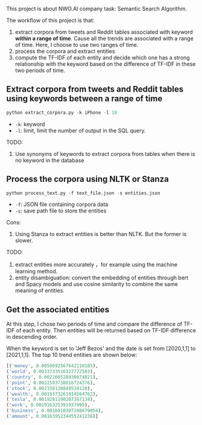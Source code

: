 This project is about NWO.AI company task: Semantic Search Algorithm.

The workflow of this project is that:

1. extract corpora from tweets and Reddit tables associated with keyword **within a range of time**. Cause all the trends are associated with a range of time. Here, I choose to use two ranges of time.
2. process the corpora and extract entities
3. compute the TF-IDF of each entity and decide which one has a strong relationship with the keyword based on the difference of TF-IDF in these two periods of time.


## Extract corpora from tweets and Reddit tables using keywords between a range of time 

```python
python extract_corpora.py -k iPhone -l 10
```

- `-k`: keyword
- `-l`: limit, limit the number of output in the SQL query.

TODO:
1. Use synonyms of keywords to extract corpora from tables when there is no keyword in the database

## Process the corpora using NLTK or Stanza

```python
python process_text.py -f text_file.json -s entities.json
```

- `-f`: JSON file containing corpora data
- `-s`: save path file to store the entities

Cons:
1. Using Stanza to extract entities is better than NLTK. But the former is slower.

TODO:
1. extract entities more accurately ，for example using the machine learning method.
1. entity disambiguation: convert the embedding of entities through bert and Spacy models and use cosine similarity to combine the same meaning of entities.

## Get the associated entities

At this step, I chose two periods of time and compare the difference of TF-IDF of each entity. Then entities will be returned based on TF-IDF difference in descending order.

When the keyword is set to 'Jeff Bezos' and the date is set from [2020,1,1]
 to [2021,1,1]. The top 10  trend entities are shown below:

 ```python
[('money', 0.0050692567642110185),
 ('world', 0.0033733516327722583),
 ('country', 0.002260528930074821),
 ('point', 0.0022593738816724376),
 ('stock', 0.002158138849534128),
 ('wealth', 0.0019373261914564762),
 ('tesla', 0.0019281190207367134),
 ('work', 0.001916325391937995),
 ('business', 0.0016910307208879054),
 ('amount', 0.0016395234455241236)]
 ```
